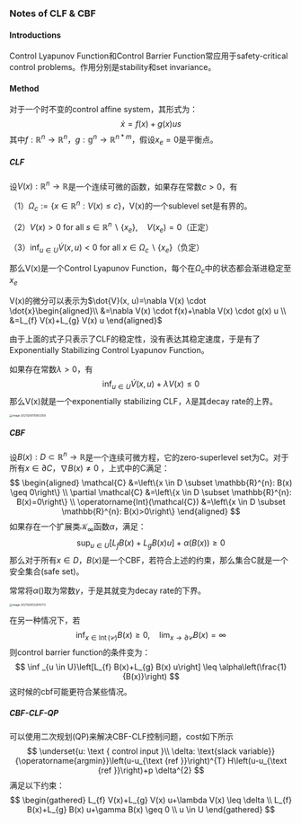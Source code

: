 ### Notes of CLF & CBF

#### Introductions

Control Lyapunov Function和Control Barrier Function常应用于safety-critical control problems。作用分别是stability和set invariance。

#### Method

对于一个时不变的control affine system，其形式为：
$$
\dot{x}=f(x)+g(x) us
$$
其中$f: \mathbb{R}^{n} \rightarrow \mathbb{R}^{n}$，$g: \mathbb{g}^{n} \rightarrow \mathbb{R}^{n*m}$，假设$x_e=0$是平衡点。

##### CLF

设$V(x): \mathbb{R}^{n} \rightarrow \mathbb{R}$是一个连续可微的函数，如果存在常数$c>0$，有

（1）$\Omega_{c}:=\left\{x \in \mathbb{R}^{n}: V(x) \leq c\right\}$，V(x)的一个sublevel set是有界的。

（2）$V(x)>0$ for all $s \in \mathbb{R}^{n} \backslash\left\{x_{e}\right\}, \quad V\left(x_{e}\right)=0$（正定）

（3）$\inf _{u \in U} \dot V(x, u)<0$ for all $x \in \Omega_{c} \backslash\left\{x_{e}\right\}$（负定）

那么V(x)是一个Control Lyapunov Function，每个在$\Omega_c$中的状态都会渐进稳定至$x_e$

V(x)的微分可以表示为$\dot{V}(x, u)=\nabla V(x) \cdot \dot{x}\begin{aligned}\\
&=\nabla V(x) \cdot f(x)+\nabla V(x) \cdot g(x) u \\
&=L_{f} V(x)+L_{g} V(x) u 
\end{aligned}$

由于上面的式子只表示了CLF的稳定性，没有表达其稳定速度，于是有了Exponentially Stabilizing Control Lyapunov Function。

如果存在常数$\lambda >0$，有
$$
\inf _{u \in U} \dot{V}(x, u)+\lambda V(x) \leq 0
$$
那么V(x)就是一个exponentially stabilizing CLF，$\lambda$是其decay rate的上界。

<img src="/Users/zhoujingyuan/Library/Application Support/typora-user-images/image-20211206115853359.png" alt="image-20211206115853359" style="zoom:33%;" />

##### CBF

设$B(x): D\subset\mathbb{R}^{n} \rightarrow \mathbb{R}$是一个连续可微方程，它的zero-superlevel set为C。对于所有$x \in \partial C$，$\nabla B(x) \neq 0$ ，上式中的C满足：
$$
\begin{aligned}
\mathcal{C} &=\left\{x \in D \subset \mathbb{R}^{n}: B(x) \geq 0\right\} \\
\partial \mathcal{C} &=\left\{x \in D \subset \mathbb{R}^{n}: B(x)=0\right\} \\
\operatorname{Int}(\mathcal{C}) &=\left\{x \in D \subset \mathbb{R}^{n}: B(x)>0\right\}
\end{aligned}
$$
如果存在一个扩展类$\mathcal{K}_{\infty}$函数$\alpha$，满足：
$$
\sup _{u \in U}\left[L_{f} B(x)+L_{g} B(x) u\right]+\alpha(B(x)) \geq 0
$$
那么对于所有$x\in D$，$B(x)$是一个CBF，若符合上述的约束，那么集合C就是一个安全集合(safe set)。

常常将$\alpha ()$取为常数$\gamma$，于是其就变为decay rate的下界。

<img src="/Users/zhoujingyuan/Library/Application Support/typora-user-images/image-20211206122610772.png" alt="image-20211206122610772" style="zoom:33%;" />

在另一种情况下，若
$$
\inf _{x \in \operatorname{Int}(\mathcal{C})} B(x) \geq 0, \quad \lim _{x \rightarrow \partial \mathcal{C}} B(x)=\infty
$$
则control barrier function的条件变为：
$$
\inf _{u \in U}\left[L_{f} B(x)+L_{g} B(x) u\right] \leq \alpha\left(\frac{1}{B(x)}\right)
$$
这时候的cbf可能更符合某些情况。



##### CBF-CLF-QP

可以使用二次规划(QP)来解决CBF-CLF控制问题，cost如下所示
$$
\underset{u: \text { control input }\\ \delta: \text{slack variable}}{\operatorname{argmin}}\left(u-u_{\text {ref }}\right)^{T} H\left(u-u_{\text {ref }}\right)+p \delta^{2}
$$
满足以下约束：
$$
\begin{gathered}
L_{f} V(x)+L_{g} V(x) u+\lambda V(x) \leq \delta \\
L_{f} B(x)+L_{g} B(x) u+\gamma B(x) \geq 0 \\
u \in U
\end{gathered}
$$


### 